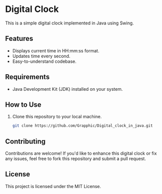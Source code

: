 # Digital Clock

This is a simple digital clock implemented in Java using Swing.

## Features

- Displays current time in HH:mm:ss format.
- Updates time every second.
- Easy-to-understand codebase.

## Requirements

- Java Development Kit (JDK) installed on your system.

## How to Use

1. Clone this repository to your local machine.
   ```bash
   git clone https://github.com/Grapphic/Digital_clock_in_java.git

## Contributing

Contributions are welcome! If you'd like to enhance this digital clock or fix any issues, feel free to fork this repository and submit a pull request.

## License

This project is licensed under the MIT License.
